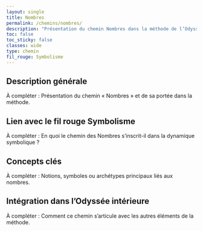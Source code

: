 ```yaml
---
layout: single
title: Nombres
permalink: /chemins/nombres/
description: "Présentation du chemin Nombres dans la méthode de l’Odyssée intérieure."
toc: false
toc_sticky: false
classes: wide
type: chemin
fil_rouge: Symbolisme
---
```

## Description générale

À compléter : Présentation du chemin « Nombres » et de sa portée dans la méthode.

## Lien avec le fil rouge Symbolisme

À compléter : En quoi le chemin des Nombres s’inscrit-il dans la dynamique symbolique ?

## Concepts clés

À compléter : Notions, symboles ou archétypes principaux liés aux nombres.

## Intégration dans l’Odyssée intérieure

À compléter : Comment ce chemin s’articule avec les autres éléments de la méthode.
